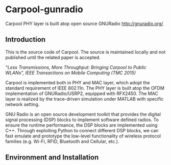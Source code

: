 # Carpool-gunradio
Carpool PHY layer is built atop open source GNURadio http://gnuradio.org/

## Introduction
This is the source code of Carpool. The source is maintained locally and not published until the related paper is accepted.  

*“Less Transmissions, More Throughput: Bringing Carpool to Public WLANs”, IEEE Transactions on Mobile Computing (TMC 2015)*

Carpool is implemented both in PHY and MAC layer, which adopt the standard requirement of IEEE 802.11n. The PHY layer is built atop the OFDM implementation of GNURadio/USRP2, equipped with RFX2450. The MAC layer is realized by the trace-driven simulation under MATLAB with specific network setting.

GNU Radio is an open source development toolkit that provides the digital signal processing (DSP) blocks to implement software defined radios.  To ensure the runtime performance, the DSP blocks are implemented using C++. Through exploiting Python to connect different DSP blocks, we can fast emulate and prototype the low-level functionality of wireless protocol families (e.g. Wi-Fi, RFID, Bluetooth and Cellular, etc.).

## Environment and Installation
